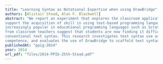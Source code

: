 ```yaml
---
title: "Learning Syntax as Notational Expertise when using DrawBridge"
authors: [Alistair Stead, Alan F. Blackwell]
abstract: "We report an experiment that explores the classroom application of DrawBridge, a system designed to
support the acquisition of skill in using text-based programming language syntax. Graphical syntax is
increasingly popular in educational programming languages such as Scratch, but anecdotal reports
from classroom teachers suggest that students are now finding it difficult to make the transition to
conventional text syntax. This research investigates text syntax use as a specific notational
competence, and evaluates the use of DrawBridge to scaffold text syntax acquisition."
publishedAt: "ppig-2014"
year: 2014
url_pdf: "files/2014-PPIG-25th-Stead.pdf"
---
```

